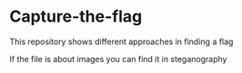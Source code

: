 # Capture-the-flag
This repository shows different approaches in finding a flag 

If the file is about images you can find it in steganography
